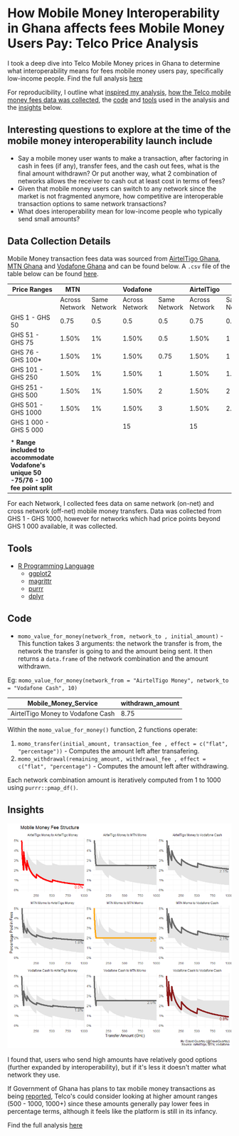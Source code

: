 # How Mobile Money Interoperability in Ghana affects fees Mobile Money Users Pay: Telco Price Analysis

I took a deep dive into Telco Mobile Money prices in Ghana to determine what interoperability means for fees mobile money users pay, specifically low-income people. Find the full analysis [here](https://github.com/DavidQuartey/Mobile-Money-Price-Value-For-Money/blob/master/value_for_money.md)

For reproducibility, I outline what [inspired my analysis](https://github.com/DavidQuartey/Mobile-Money-Price-Value-For-Money#interesting-questions-to-explore-at-the-time-of-the-mobile-money-interoperability-launch-include), [how the Telco mobile money fees data was collected](https://github.com/DavidQuartey/Mobile-Money-Price-Value-For-Money#data-collection-details), the [code](https://github.com/DavidQuartey/Mobile-Money-Price-Value-For-Money#code) and [tools](https://github.com/DavidQuartey/Mobile-Money-Price-Value-For-Money#tools) used in the analysis and the [insights](https://github.com/DavidQuartey/Mobile-Money-Price-Value-For-Money#insights) below.

## Interesting questions to explore at the time of the mobile money interoperability launch include
* Say a mobile money user wants to make a transaction, after factoring in cash in fees (if any), transfer fees, and the cash out fees, what is the final amount withdrawn? Or put another way, what 2 combination of networks allows the receiver to cash out at least cost in terms of fees?
* Given that mobile money users can switch to any network since the market is not fragmented anymore, how competitive are interoperable transaction options to same network transactions?
* What does interoperability mean for low-income people who typically send small amounts?

## Data Collection Details
Mobile Money transaction fees data was sourced from [AirtelTigo Ghana](http://airteltigo.com.gh), [MTN Ghana](http://mtn.com.gh/) and [Vodafone Ghana](https://vodafone.com.gh/) and can be found below. 
A `.csv` file of the table below can be found [here](https://github.com/DavidQuartey/Mobile-Money-Price-Value-For-Money/blob/master/Sources/Data.csv).

| Price Ranges                                                                      | MTN            |              | Vodafone       |              | AirtelTigo     |              |
|-----------------------------------------------------------------------------------|----------------|--------------|----------------|--------------|----------------|--------------|
|                                                                                   | Across Network | Same Network | Across Network | Same Network | Across Network | Same Network |
| GHS 1 - GHS 50                                                                    | 0.75           | 0.5          | 0.5            | 0.5          | 0.75           | 0.5          |
| GHS 51 - GHS 75                                                                   | 1.50%          | 1%           | 1.50%          | 0.5          | 1.50%          | 1            |
| GHS 76 - GHS 100*                                                                 | 1.50%          | 1%           | 1.50%          | 0.75         | 1.50%          | 1            |
| GHS 101 - GHS 250                                                                 | 1.50%          | 1%           | 1.50%          | 1            | 1.50%          | 1.5          |
| GHS 251 - GHS 500                                                                 | 1.50%          | 1%           | 1.50%          | 2            | 1.50%          | 2            |
| GHS 501 - GHS 1000                                                                | 1.50%          | 1%           | 1.50%          | 3            | 1.50%          | 2.5          |
| GHS 1 000 - GHS 5 000                                                           |                |              | 15             |              | 15             |              |
|                                                                                   |                |              |                |              |                |              |
| * **Range included to accommodate Vodafone's unique 50 -75/76 - 100 fee point split** |                |              |                |              |                |              |

For each Network, I collected fees data on same network (on-net) and cross network (off-net) mobile money transfers.                 Data was collected from GHS 1 - GHS 1000, however for networks which had price points beyond GHS 1 000 available, it was collected.

## Tools
* [R Programming Language](https://www.r-project.org/about.html)
  * [ggplot2](https://ggplot2.tidyverse.org/)
  * [magrittr](https://magrittr.tidyverse.org/)
  * [purrr](https://purrr.tidyverse.org/)
  * [dplyr](https://dplyr.tidyverse.org/)

## Code
* `momo_value_for_money(network_from, network_to , initial_amount)` - This function takes 3 arguments: the network the transfer is from, the network the transfer is going to and the amount being sent.
It then returns a `data.frame` of the network combination and the amount withdrawn.

Eg: `momo_value_for_money(network_from = "AirtelTigo Money", network_to = "Vodafone Cash", 10)`

| Mobile_Money_Service              | withdrawn_amount |
|-----------------------------------|------------------|
| AirtelTigo Money to Vodafone Cash | 8.75             |


Within the `momo_value_for_money()` function, 2 functions operate:
1. `momo_transfer(initial_amount, transaction_fee , effect = c("flat", "percentage"))` - Computes the amount left after transafering. 
2. `momo_withdrawal(remaining_amount, withdrawal_fee , effect = c("flat", "percentage")` - Computes the amount left after withdrawing.

Each network combination amount is iteratively computed from 1 to 1000 using `purrr::pmap_df()`.

## Insights
![alt text](https://github.com/DavidQuartey/Mobile-Money-Price-Value-For-Money/blob/master/Visualizations/Viz-mobile%20money%20fee%20structure-1.png)

I found that, users who send high amounts have relatively good options (further expanded by interoperability), but if it's less it doesn't matter what network they use.

If Government of Ghana has plans to tax mobile money transactions as being [reported](https://thebftonline.com/2018/business/companies/mtn-ghana-holds-2018-mobile-money-stakeholder-conference/), Telco's could consider looking at higher amount ranges (500 - 1000, 1000+) since these amounts generally pay lower fees in percentage terms, although it feels like the platform is still in its infancy.

Find the full analysis [here](https://github.com/DavidQuartey/Mobile-Money-Price-Value-For-Money/blob/master/value_for_money.md)

